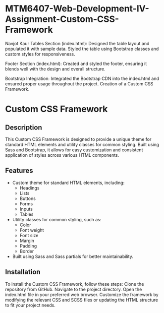 # MTM6407-Web-Development-IV-Assignment-Custom-CSS-Framework
 Navjot Kaur
Tables Section (index.html): Designed the table layout and populated it with sample data. Styled the table using Bootstrap classes and custom styles for responsiveness.

Footer Section (index.html): Created and styled the footer, ensuring it blends well with the design and overall structure.

Bootstrap Integration: Integrated the Bootstrap CDN into the index.html and ensured proper usage throughout the project.
Creation of a Custom CSS Framework.

# Custom CSS Framework

## Description
This Custom CSS Framework is designed to provide a unique theme for standard HTML elements and utility classes for common styling. Built using Sass and Bootstrap, it allows for easy customization and consistent application of styles across various HTML components.

## Features
- Custom theme for standard HTML elements, including:
  - Headings
  - Lists
  - Buttons
  - Forms
  - Inputs
  - Tables
- Utility classes for common styling, such as:
  - Color
  - Font weight
  - Font size
  - Margin
  - Padding
  - Border
- Built using Sass and Sass partials for better maintainability.

## Installation
To install the Custom CSS Framework, follow these steps:
Clone the repository from GitHub.
Navigate to the project directory.
Open the index.html file in your preferred web browser.
Customize the framework by modifying the relevant CSS and SCSS files or updating the HTML structure to fit your project needs.
